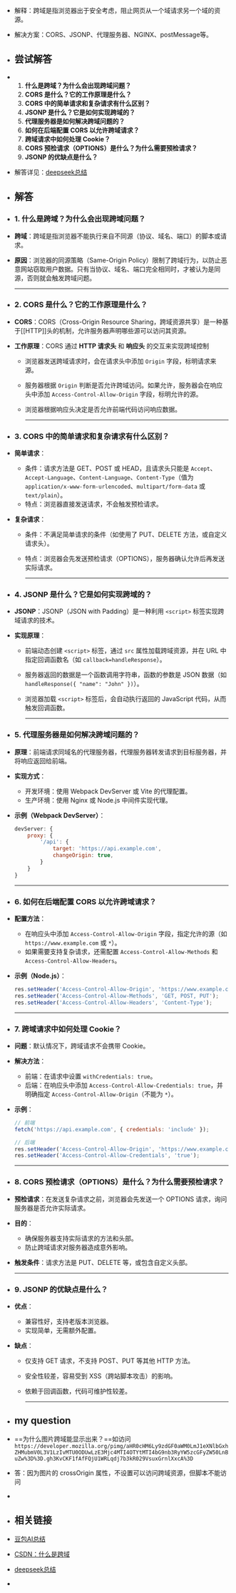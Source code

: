 - 解释：跨域是指浏览器出于安全考虑，阻止网页从一个域请求另一个域的资源。
- 解决方案：CORS、JSONP、代理服务器、NGINX、postMessage等。
- ## 尝试解答
- 1. **什么是跨域？为什么会出现跨域问题？**
  2. **CORS 是什么？它的工作原理是什么？**
  3. **CORS 中的简单请求和复杂请求有什么区别？**
  4. **JSONP 是什么？它是如何实现跨域的？**
  5. **代理服务器是如何解决跨域问题的？**
  6. **如何在后端配置 CORS 以允许跨域请求？**
  7. **跨域请求中如何处理 Cookie？**
  8. **CORS 预检请求（OPTIONS）是什么？为什么需要预检请求？**
  9. **JSONP 的优缺点是什么？**
- 解答详见：[deepseek总结](https://chat.deepseek.com/a/chat/s/3fb581cb-a85f-4523-8500-7a455e1ed2a2)
- ## 解答
- ### 1. **什么是跨域？为什么会出现跨域问题？**
- **跨域**：跨域是指浏览器不能执行来自不同源（协议、域名、端口）的脚本或请求。
- **原因**：浏览器的同源策略（Same-Origin Policy）限制了跨域行为，以防止恶意网站窃取用户数据。只有当协议、域名、端口完全相同时，才被认为是同源，否则就会触发跨域问题。
  
  ---
- ### 2. **CORS 是什么？它的工作原理是什么？**
- **CORS**：CORS（Cross-Origin Resource Sharing，跨域资源共享）是一种基于[[HTTP]]头的机制，允许服务器声明哪些源可以访问其资源。
- **工作原理**：CORS 通过 **HTTP 请求头** 和 **响应头** 的交互来实现跨域控制
	- 浏览器发送跨域请求时，会在请求头中添加 `Origin` 字段，标明请求来源。
	- 服务器根据 `Origin` 判断是否允许跨域访问。如果允许，服务器会在响应头中添加 `Access-Control-Allow-Origin` 字段，标明允许的源。
	- 浏览器根据响应头决定是否允许前端代码访问响应数据。 
	  
	  ---
- ### 3. **CORS 中的简单请求和复杂请求有什么区别？**
- **简单请求**：
	- 条件：请求方法是 GET、POST 或 HEAD，且请求头只能是 `Accept`、`Accept-Language`、`Content-Language`、`Content-Type`（值为 `application/x-www-form-urlencoded`、`multipart/form-data` 或 `text/plain`）。
	- 特点：浏览器直接发送请求，不会触发预检请求。
- **复杂请求**：
	- 条件：不满足简单请求的条件（如使用了 PUT、DELETE 方法，或自定义请求头）。
	- 特点：浏览器会先发送预检请求（OPTIONS），服务器确认允许后再发送实际请求。
	  
	  ---
- ### 4. **JSONP 是什么？它是如何实现跨域的？**
- **JSONP**：JSONP（JSON with Padding）是一种利用 `<script>` 标签实现跨域请求的技术。
- **实现原理**：
	- 前端动态创建 `<script>` 标签，通过 `src` 属性加载跨域资源，并在 URL 中指定回调函数名（如 `callback=handleResponse`）。
	- 服务器返回的数据是一个函数调用字符串，函数的参数是 JSON 数据（如 `handleResponse({ "name": "John" })`）。
	- 浏览器加载 `<script>` 标签后，会自动执行返回的 JavaScript 代码，从而触发回调函数。
	  
	  ---
- ### 5. **代理服务器是如何解决跨域问题的？**
- **原理**：前端请求同域名的代理服务器，代理服务器转发请求到目标服务器，并将响应返回给前端。
- **实现方式**：
	- 开发环境：使用 Webpack DevServer 或 Vite 的代理配置。
	- 生产环境：使用 Nginx 或 Node.js 中间件实现代理。
- **示例（Webpack DevServer）**：
  ```javascript
  devServer: {
      proxy: {
          '/api': {
              target: 'https://api.example.com',
              changeOrigin: true,
          }
      }
  }
  ```
  
  ---
- ### 6. **如何在后端配置 CORS 以允许跨域请求？**
- **配置方法**：
	- 在响应头中添加 `Access-Control-Allow-Origin` 字段，指定允许的源（如 `https://www.example.com` 或 `*`）。
	- 如果需要支持复杂请求，还需配置 `Access-Control-Allow-Methods` 和 `Access-Control-Allow-Headers`。
- **示例（Node.js）**：
  ```javascript
  res.setHeader('Access-Control-Allow-Origin', 'https://www.example.com');
  res.setHeader('Access-Control-Allow-Methods', 'GET, POST, PUT');
  res.setHeader('Access-Control-Allow-Headers', 'Content-Type');
  ```
  
  ---
- ### 7. **跨域请求中如何处理 Cookie？**
- **问题**：默认情况下，跨域请求不会携带 Cookie。
- **解决方法**：
	- 前端：在请求中设置 `withCredentials: true`。
	- 后端：在响应头中添加 `Access-Control-Allow-Credentials: true`，并明确指定 `Access-Control-Allow-Origin`（不能为 `*`）。
- **示例**：
  ```javascript
  // 前端
  fetch('https://api.example.com', { credentials: 'include' });
  
  // 后端
  res.setHeader('Access-Control-Allow-Origin', 'https://www.example.com');
  res.setHeader('Access-Control-Allow-Credentials', 'true');
  ```
  
  ---
- ### 8. **CORS 预检请求（OPTIONS）是什么？为什么需要预检请求？**
- **预检请求**：在发送复杂请求之前，浏览器会先发送一个 OPTIONS 请求，询问服务器是否允许实际请求。
- **目的**：
	- 确保服务器支持实际请求的方法和头部。
	- 防止跨域请求对服务器造成意外影响。
- **触发条件**：请求方法是 PUT、DELETE 等，或包含自定义头部。
  
  ---
- ### 9. **JSONP 的优缺点是什么？**
- **优点**：
	- 兼容性好，支持老版本浏览器。
	- 实现简单，无需额外配置。
- **缺点**：
	- 仅支持 GET 请求，不支持 POST、PUT 等其他 HTTP 方法。
	- 安全性较差，容易受到 XSS（跨站脚本攻击）的影响。
	- 依赖于回调函数，代码可维护性较差。
	  
	  ---
- ## my question
- ==为什么图片跨域能显示出来？==如访问`https://developer.mozilla.org/pimg/aHR0cHM6Ly9zdGF0aWM0LmJ1eXNlbGxhZHMubmV0L3V1LzIvMTU0ODUwLzE3Mjc4MTI4OTYtMTI4bG9nb3RyYW5zcGFyZW50LnBuZw%3D%3D.gh3KvCKF1fAfFQjU1WRLqdj7b3kR029VsuxGrnlXxcA%3D`
- 答：因为图片的 crossOrigin 属性，不设置可以访问跨域资源，但脚本不能访问
-
- ## 相关链接
- [豆包AI总结](https://www.doubao.com/thread/w1fb0fcdb2eacb7fb)
- [CSDN：什么是跨域](https://blog.csdn.net/fudaihb/article/details/140187291)
- [deepseek总结](https://chat.deepseek.com/a/chat/s/3fb581cb-a85f-4523-8500-7a455e1ed2a2)
-